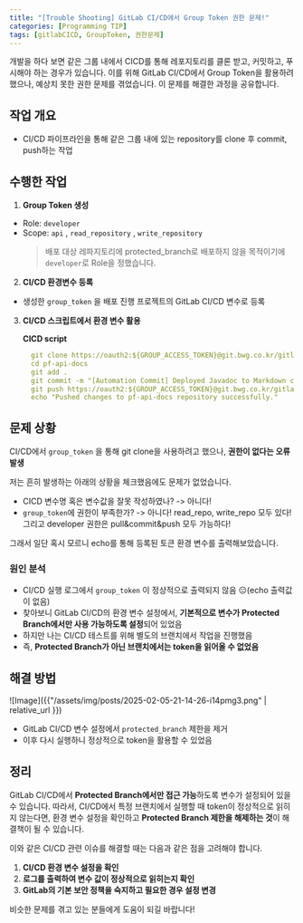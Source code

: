 ```yaml
---
title: "[Trouble Shooting] GitLab CI/CD에서 Group Token 권한 문제!"
categories: [Programming TIP]
tags: [gitlabCICD, GroupToken, 권한문제]
---
```


개발을 하다 보면 같은 그룹 내에서 CICD를 통해 레포지토리를 클론 받고, 커밋하고, 푸시해야 하는 경우가 있습니다. 이를 위해 GitLab CI/CD에서 Group Token을 활용하려 했으나, 예상치 못한 권한 문제를 겪었습니다. 이 문제를 해결한 과정을 공유합니다.

## 작업 개요

- CI/CD 파이프라인을 통해 같은 그룹 내에 있는 repository를 clone 후 commit, push하는 작업

## 수행한 작업

1. **Group Token 생성**

- Role: `developer`
- Scope: `api` , `read_repository` , `write_repository`
  > 배포 대상 레파지토리에 protected_branch로 배포하지 않을 목적이기에 `developer`로 Role을 정했습니다.

2. **CI/CD 환경변수 등록**

- 생성한 `group_token` 을 배포 진행 프로젝트의 GitLab CI/CD 변수로 등록

3. **CI/CD 스크립트에서 환경 변수 활용**

   **CICD script**

   ```yml
     git clone https://oauth2:${GROUP_ACCESS_TOKEN}@git.bwg.co.kr/gitlab/product/pf/pf-api-docs.git # <- 여기서 오류 발생
     cd pf-api-docs
     git add .
     git commit -m "[Automation Commit] Deployed Javadoc to Markdown conversion for product-api"
     git push https://oauth2:${GROUP_ACCESS_TOKEN}@git.bwg.co.kr/gitlab/product/pf/pf-api-docs.git
     echo "Pushed changes to pf-api-docs repository successfully."
   ```

## 문제 상황

CI/CD에서 `group_token` 을 통해 git clone을 사용하려고 했으나, **권한이 없다는 오류 발생**

저는 흔히 발생하는 아래의 상황을 체크했음에도 문제가 없었습니다.

- CICD 변수명 혹은 변수값을 잘못 작성하였나? -> 아니다!
- `group_token`에 권한이 부족한가? -> 아니다! read_repo, write_repo 모두 있다! 그리고 developer 권한은 pull&commit&push 모두 가능하다!

그래서 일단 혹시 모르니 echo를 통해 등록된 토큰 환경 변수를 출력해보았습니다.

### 원인 분석

- CI/CD 실행 로그에서 `group_token` 이 정상적으로 출력되지 않음 😑(echo 출력값이 없음)
- 찾아보니 GitLab CI/CD의 환경 변수 설정에서, **기본적으로 변수가 Protected Branch에서만 사용 가능하도록 설정**되어 있었음
- 하지만 나는 CI/CD 테스트를 위해 별도의 브랜치에서 작업을 진행했음
- 즉, **Protected Branch가 아닌 브랜치에서는 token을 읽어올 수 없었음**

## 해결 방법

![Image]({{"/assets/img/posts/2025-02-05-21-14-26-i14pmg3.png" | relative_url }})

- GitLab CI/CD 변수 설정에서 `protected_branch` 제한을 제거
- 이후 다시 실행하니 정상적으로 token을 활용할 수 있었음

## 정리

GitLab CI/CD에서 **Protected Branch에서만 접근 가능**하도록 변수가 설정되어 있을 수 있습니다. 따라서, CI/CD에서 특정 브랜치에서 실행할 때 token이 정상적으로 읽히지 않는다면, 환경 변수 설정을 확인하고 **Protected Branch 제한을 해제하는 것**이 해결책이 될 수 있습니다.

이와 같은 CI/CD 관련 이슈를 해결할 때는 다음과 같은 점을 고려해야 합니다.

1. **CI/CD 환경 변수 설정을 확인**
2. **로그를 출력하여 변수 값이 정상적으로 읽히는지 확인**
3. **GitLab의 기본 보안 정책을 숙지하고 필요한 경우 설정 변경**

비슷한 문제를 겪고 있는 분들에게 도움이 되길 바랍니다!
